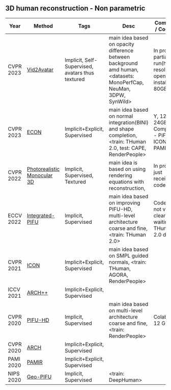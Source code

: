 ## 3D human reconstruction - Non parametric

Year | Method | Tags | Desc | Comments / Code run
--- | --- | --- | --- | ---
CVPR 2023 | [Vid2Avatar](https://arxiv.org/pdf/2302.11566.pdf) | Implicit, Self-Supervised, avatars thus textured | main idea based on opacity difference between background amd human, <datasets: MonoPerfCap, NeuMan, 3DPW, SynWild>  | In progress, partially run(have to resolve openpose installation), 80GB GPU  
CVPR 2023 | [ECON](https://arxiv.org/pdf/2212.07422.pdf) | Implicit+Explicit, Supervised | main idea based on normal integration(BINI) and shape completion, <train: THuman 2.0, test: CAPE, RenderPeople>  | Y, 12GB-24GB GPU, Comparison - PiFU HD, ICON, PAMIR
CVPR 2022| [Photorealistic Monocular 3D](https://arxiv.org/pdf/2204.08906.pdf) | Implicit, Supervised, Textured | main idea is based on using rendering equations with reconstruction, <their own dataset >  | In progress, just received code 
ECCV 2022 | [Integrated-PIFU](https://arxiv.org/pdf/2211.07955.pdf) | Implicit, Supervised | main idea based on improving PIFU-HD, multi-level architecture coarse and fine, <train: THuman 2.0> | Code run not very clear, was waiting for THuman 2.0 dataset
CVPR 2021| [ICON](https://arxiv.org/pdf/2112.09127.pdf) | Implicit+Explicit, Supervised | main idea based on SMPL guided normals, <train: THuman, AGORA, RenderPeople>  | 
ICCV 2021 | [ARCH++](https://arxiv.org/pdf/2108.07845.pdf) | Implicit+Explicit, Supervised  | | 
CVPR 2020 | [PIFU-HD](https://arxiv.org/pdf/2004.00452.pdf) | Implicit, Supervised | main idea based on multi-level architecture coarse and fine, <train: RenderPeople> | Colab run, 12 GB GPU
CVPR 2020 | [ARCH](https://arxiv.org/pdf/2004.04572.pdf) | Implicit+Explicit, Supervised  | | 
PAMI 2020 | [PAMIR](https://arxiv.org/pdf/2007.03858.pdf) | Implicit+Explicit, Supervised  | |
NIPS 2020 | [Geo-PIFU](https://arxiv.org/pdf/2006.08072.pdf) | Implicit, Supervised  | <train: DeepHuman> | 
